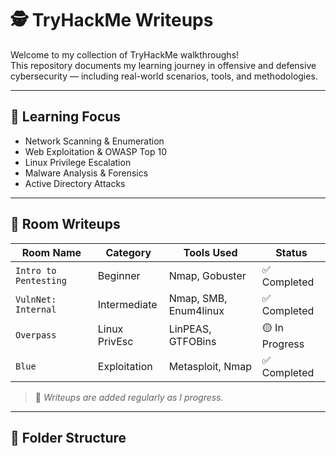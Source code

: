 # 🕵️ TryHackMe Writeups

Welcome to my collection of TryHackMe walkthroughs!  
This repository documents my learning journey in offensive and defensive cybersecurity — including real-world scenarios, tools, and methodologies.

---

## 🧠 Learning Focus
- Network Scanning & Enumeration
- Web Exploitation & OWASP Top 10
- Linux Privilege Escalation
- Malware Analysis & Forensics
- Active Directory Attacks

---

## 📂 Room Writeups

| Room Name | Category | Tools Used | Status |
|-----------|----------|------------|--------|
| `Intro to Pentesting` | Beginner | Nmap, Gobuster | ✅ Completed |
| `VulnNet: Internal` | Intermediate | Nmap, SMB, Enum4linux | ✅ Completed |
| `Overpass` | Linux PrivEsc | LinPEAS, GTFOBins | 🟡 In Progress |
| `Blue` | Exploitation | Metasploit, Nmap | ✅ Completed |

> 📌 *Writeups are added regularly as I progress.*

---

## 📁 Folder Structure

